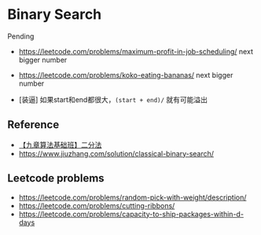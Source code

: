 # Binary Search

Pending
- https://leetcode.com/problems/maximum-profit-in-job-scheduling/ next bigger number
- https://leetcode.com/problems/koko-eating-bananas/ next bigger number


- [装逼] 如果start和end都很大，`(start + end)/` 就有可能溢出


## Reference
- [【九章算法基础班】二分法](https://marian5211.github.io/2017/12/07/%E3%80%90%E4%B9%9D%E7%AB%A0%E7%AE%97%E6%B3%95%E5%9F%BA%E7%A1%80%E7%8F%AD%E3%80%91%E4%BA%8C%E5%88%86%E6%B3%95/)
- https://www.jiuzhang.com/solution/classical-binary-search/
## Leetcode problems
- https://leetcode.com/problems/random-pick-with-weight/description/
- https://leetcode.com/problems/cutting-ribbons/
- https://leetcode.com/problems/capacity-to-ship-packages-within-d-days
